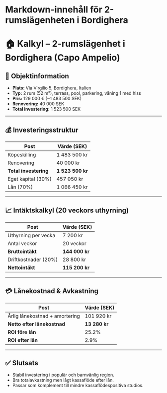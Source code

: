 # Markdown-innehåll för 2-rumslägenheten i Bordighera

# 🏠 Kalkyl – 2-rumslägenhet i Bordighera (Capo Ampelio)

## 📍 Objektinformation
- **Plats:** Via Virgilio 5, Bordighera, Italien
- **Typ:** 2 rum (52 m²), terrass, pool, parkering, våning 1 med hiss
- **Pris:** 129 000 € (~1 483 500 SEK)
- **Renovering:** 40 000 SEK
- **Total investering:** 1 523 500 SEK

---

## 💰 Investeringsstruktur

| Post                    | Värde (SEK)     |
|-------------------------|-----------------|
| Köpeskilling            | 1 483 500 kr    |
| Renovering              | 40 000 kr       |
| **Total investering**   | **1 523 500 kr**|
| Eget kapital (30%)      | 457 050 kr      |
| Lån (70%)               | 1 066 450 kr    |

---

## 📈 Intäktskalkyl (20 veckors uthyrning)

| Post                          | Värde (SEK)     |
|-------------------------------|-----------------|
| Uthyrning per vecka           | 7 200 kr        |
| Antal veckor                  | 20 veckor       |
| **Bruttointäkt**              | **144 000 kr**  |
| Driftkostnader (20%)          | 28 800 kr       |
| **Nettointäkt**               | **115 200 kr**  |

---

## 💳 Lånekostnad & Avkastning

| Post                          | Värde (SEK)     |
|-------------------------------|-----------------|
| Årlig lånekostnad + amortering| 101 920 kr      |
| **Netto efter lånekostnad**   | **13 280 kr**   |
| **ROI före lån**              | 25.2%           |
| **ROI efter lån**             | 2.9%            |

---

## ✅ Slutsats

- Stabil investering i populär och barnvänlig region.
- Bra totalavkastning men lågt kassaflöde efter lån.
- Passar som komplement till mindre kassaflödespositiva studios.

